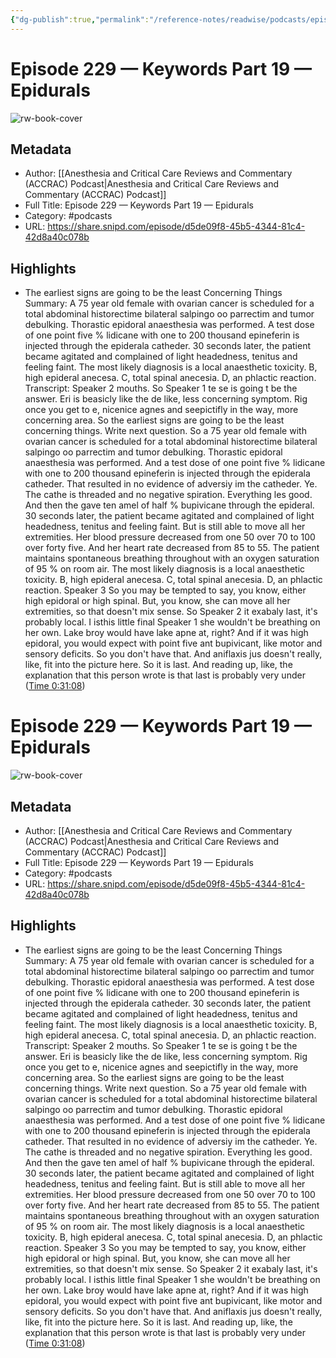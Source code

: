 ```yaml
---
{"dg-publish":true,"permalink":"/reference-notes/readwise/podcasts/episode-229-keywords-part-19-epidurals/"}
---
```


# Episode 229 —  Keywords Part 19 —  Epidurals

![rw-book-cover](https://images.weserv.nl/?url=https%3A%2F%2Fmedia.redcircle.com%2Fimages%2F2021%2F3%2F2%2F17%2F8c53a538-8f05-46f2-ae22-ced4c8dc39a0_ACCRAC.jpg&w=100&h=100)

## Metadata
- Author: [[Anesthesia and Critical Care Reviews and Commentary (ACCRAC) Podcast\|Anesthesia and Critical Care Reviews and Commentary (ACCRAC) Podcast]]
- Full Title: Episode 229 —  Keywords Part 19 —  Epidurals
- Category: #podcasts
- URL: https://share.snipd.com/episode/d5de09f8-45b5-4344-81c4-42d8a40c078b

## Highlights
- The earliest signs are going to be the least Concerning Things
  Summary:
  A 75 year old female with ovarian cancer is scheduled for a total abdominal historectime bilateral salpingo oo parrectim and tumor debulking. Thorastic epidoral anaesthesia was performed. A test dose of one point five % lidicane with one to 200 thousand epineferin is injected through the epiderala catheder. 30 seconds later, the patient became agitated and complained of light headedness, tenitus and feeling faint. The most likely diagnosis is a local anaesthetic toxicity. B, high epideral anecesa. C, total spinal anecesia. D, an phlactic reaction.
  Transcript:
  Speaker 2
  mouths. So
  Speaker 1
  te se is going t be the answer. Eri is beasicly like the de like, less concerning symptom. Rig once you get to e, nicenice agnes and seepictifly in the way, more concerning area. So the earliest signs are going to be the least concerning things. Write next question. So a 75 year old female with ovarian cancer is scheduled for a total abdominal historectime bilateral salpingo oo parrectim and tumor debulking. Thorastic epidoral anaesthesia was performed. And a test dose of one point five % lidicane with one to 200 thousand epineferin is injected through the epiderala catheder. That resulted in no evidence of adversiy im the catheder. Ye. The cathe is threaded and no negative spiration. Everything les good. And then the gave ten amel of half % bupivicane through the epideral. 30 seconds later, the patient became agitated and complained of light headedness, tenitus and feeling faint. But is still able to move all her extremities. Her blood pressure decreased from one 50 over 70 to 100 over forty five. And her heart rate decreased from 85 to 55. The patient maintains spontaneous breathing throughout with an oxygen saturation of 95 % on room air. The most likely diagnosis is a local anaesthetic toxicity. B, high epideral anecesa. C, total spinal anecesia. D, an phlactic reaction.
  Speaker 3
  So you may be tempted to say, you know, either high epidoral or high spinal. But, you know, she can move all her extremities, so that doesn't mix sense. So
  Speaker 2
  it exabaly last, it's probably local. I isthis little final
  Speaker 1
  she wouldn't be breathing on her own. Lake broy would have lake apne at, right? And if it was high epidoral, you would expect with point five ant bupivicant, like motor and sensory deficits. So you don't have that. And aniflaxis jus doesn't really, like, fit into the picture here. So it is last. And reading up, like, the explanation that this person wrote is that last is probably very under ([Time 0:31:08](https://share.snipd.com/snip/3482065b-dfc5-47c8-a868-4a1523803dd7))
# Episode 229 —  Keywords Part 19 —  Epidurals

![rw-book-cover](https://readwise-assets.s3.amazonaws.com/static/images/article3.5c705a01b476.png)

## Metadata
- Author: [[Anesthesia and Critical Care Reviews and Commentary (ACCRAC) Podcast\|Anesthesia and Critical Care Reviews and Commentary (ACCRAC) Podcast]]
- Full Title: Episode 229 —  Keywords Part 19 —  Epidurals
- Category: #podcasts
- URL: https://share.snipd.com/episode/d5de09f8-45b5-4344-81c4-42d8a40c078b

## Highlights
- The earliest signs are going to be the least Concerning Things
  Summary:
  A 75 year old female with ovarian cancer is scheduled for a total abdominal historectime bilateral salpingo oo parrectim and tumor debulking. Thorastic epidoral anaesthesia was performed. A test dose of one point five % lidicane with one to 200 thousand epineferin is injected through the epiderala catheder. 30 seconds later, the patient became agitated and complained of light headedness, tenitus and feeling faint. The most likely diagnosis is a local anaesthetic toxicity. B, high epideral anecesa. C, total spinal anecesia. D, an phlactic reaction.
  Transcript:
  Speaker 2
  mouths. So
  Speaker 1
  te se is going t be the answer. Eri is beasicly like the de like, less concerning symptom. Rig once you get to e, nicenice agnes and seepictifly in the way, more concerning area. So the earliest signs are going to be the least concerning things. Write next question. So a 75 year old female with ovarian cancer is scheduled for a total abdominal historectime bilateral salpingo oo parrectim and tumor debulking. Thorastic epidoral anaesthesia was performed. And a test dose of one point five % lidicane with one to 200 thousand epineferin is injected through the epiderala catheder. That resulted in no evidence of adversiy im the catheder. Ye. The cathe is threaded and no negative spiration. Everything les good. And then the gave ten amel of half % bupivicane through the epideral. 30 seconds later, the patient became agitated and complained of light headedness, tenitus and feeling faint. But is still able to move all her extremities. Her blood pressure decreased from one 50 over 70 to 100 over forty five. And her heart rate decreased from 85 to 55. The patient maintains spontaneous breathing throughout with an oxygen saturation of 95 % on room air. The most likely diagnosis is a local anaesthetic toxicity. B, high epideral anecesa. C, total spinal anecesia. D, an phlactic reaction.
  Speaker 3
  So you may be tempted to say, you know, either high epidoral or high spinal. But, you know, she can move all her extremities, so that doesn't mix sense. So
  Speaker 2
  it exabaly last, it's probably local. I isthis little final
  Speaker 1
  she wouldn't be breathing on her own. Lake broy would have lake apne at, right? And if it was high epidoral, you would expect with point five ant bupivicant, like motor and sensory deficits. So you don't have that. And aniflaxis jus doesn't really, like, fit into the picture here. So it is last. And reading up, like, the explanation that this person wrote is that last is probably very under ([Time 0:31:08](https://share.snipd.com/snip/3482065b-dfc5-47c8-a868-4a1523803dd7))
